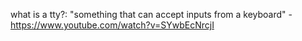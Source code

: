 what is a tty?:
    "something that can accept inputs from a keyboard" - https://www.youtube.com/watch?v=SYwbEcNrcjI

